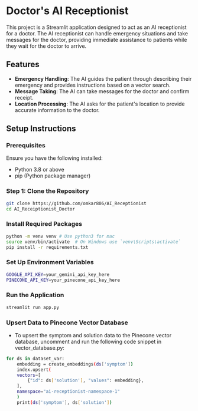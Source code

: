 # Doctor's AI Receptionist

This project is a Streamlit application designed to act as an AI receptionist for a doctor. The AI receptionist can handle emergency situations and take messages for the doctor, providing immediate assistance to patients while they wait for the doctor to arrive.

## Features

- **Emergency Handling**: The AI guides the patient through describing their emergency and provides instructions based on a vector search.
- **Message Taking**: The AI can take messages for the doctor and confirm receipt.
- **Location Processing**: The AI asks for the patient's location to provide accurate information to the doctor.

## Setup Instructions

### Prerequisites

Ensure you have the following installed:

- Python 3.8 or above
- pip (Python package manager)

### Step 1: Clone the Repository

```bash
git clone https://github.com/omkar806/AI_Receptionist
cd AI_Receiptionist_Doctor
```
### Install Required Packages
```bash
python -m venv venv # Use python3 for mac
source venv/bin/activate  # On Windows use `venv\Scripts\activate`
pip install -r requirements.txt
```
### Set Up Environment Variables
```bash
GOOGLE_API_KEY=your_gemini_api_key_here
PINECONE_API_KEY=your_pinecone_api_key_here
```
### Run the Application
```bash
streamlit run app.py
```

### Upsert Data to Pinecone Vector Database
- To upsert the symptom and solution data to the Pinecone vector database, uncomment and run the following code snippet in vector_database.py:
```bash
for ds in dataset_var:
    embedding = create_embeddings(ds['symptom'])
    index.upsert(
    vectors=[
        {"id": ds['solution'], "values": embedding},
    ],
    namespace="ai-receptionist-namespace-1"
    )   
    print(ds['symptom'], ds['solution'])
```




